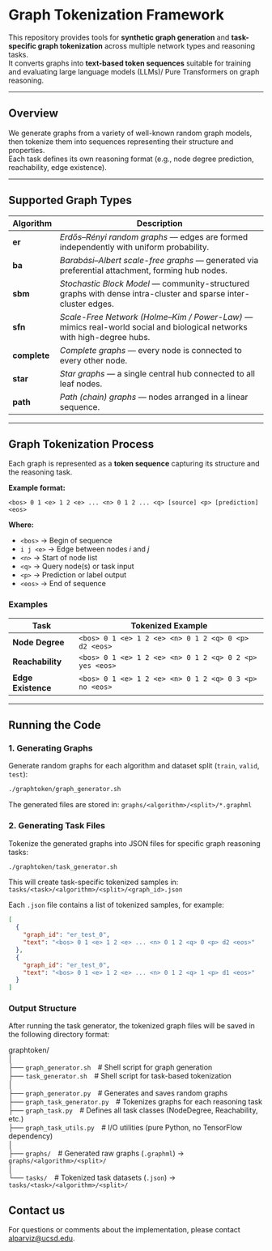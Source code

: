 # Graph Tokenization Framework

This repository provides tools for **synthetic graph generation** and **task-specific graph tokenization** across multiple network types and reasoning tasks.  
It converts graphs into **text-based token sequences** suitable for training and evaluating large language models (LLMs)/ Pure Transformers on graph reasoning.

---

## Overview

We generate graphs from a variety of well-known random graph models, then tokenize them into sequences representing their structure and properties.  
Each task defines its own reasoning format (e.g., node degree prediction, reachability, edge existence).

---

## Supported Graph Types

| Algorithm | Description |
|------------|-------------|
| **er** | *Erdős–Rényi random graphs* — edges are formed independently with uniform probability. |
| **ba** | *Barabási–Albert scale-free graphs* — generated via preferential attachment, forming hub nodes. |
| **sbm** | *Stochastic Block Model* — community-structured graphs with dense intra-cluster and sparse inter-cluster edges. |
| **sfn** | *Scale-Free Network (Holme–Kim / Power-Law)* — mimics real-world social and biological networks with high-degree hubs. |
| **complete** | *Complete graphs* — every node is connected to every other node. |
| **star** | *Star graphs* — a single central hub connected to all leaf nodes. |
| **path** | *Path (chain) graphs* — nodes arranged in a linear sequence. |

---

## Graph Tokenization Process

Each graph is represented as a **token sequence** capturing its structure and the reasoning task.

**Example format:**
```text
<bos> 0 1 <e> 1 2 <e> ... <n> 0 1 2 ... <q> [source] <p> [prediction] <eos>
```

**Where:**
- `<bos>` → Begin of sequence  
- `i j <e>` → Edge between nodes *i* and *j*  
- `<n>` → Start of node list  
- `<q>` → Query node(s) or task input  
- `<p>` → Prediction or label output  
- `<eos>` → End of sequence  

### Examples
| Task | Tokenized Example |
|------|-------------------|
| **Node Degree** | `<bos> 0 1 <e> 1 2 <e> <n> 0 1 2 <q> 0 <p> d2 <eos>` |
| **Reachability** | `<bos> 0 1 <e> 1 2 <e> <n> 0 1 2 <q> 0 2 <p> yes <eos>` |
| **Edge Existence** | `<bos> 0 1 <e> 1 2 <e> <n> 0 1 2 <q> 0 3 <p> no <eos>` |

---

## Running the Code

### 1. Generating Graphs

Generate random graphs for each algorithm and dataset split (`train`, `valid`, `test`):

```sh
./graphtoken/graph_generator.sh
```


The generated files are stored in: `graphs/<algorithm>/<split>/*.graphml`

### 2. Generating Task Files

Tokenize the generated graphs into JSON files for specific graph reasoning tasks:

```sh
./graphtoken/task_generator.sh
```

This will create task-specific tokenized samples in: `tasks/<task>/<algorithm>/<split>/<graph_id>.json`

Each `.json` file contains a list of tokenized samples, for example:

```json
[
  {
    "graph_id": "er_test_0",
    "text": "<bos> 0 1 <e> 1 2 <e> ... <n> 0 1 2 <q> 0 <p> d2 <eos>"
  },
  {
    "graph_id": "er_test_0",
    "text": "<bos> 0 1 <e> 1 2 <e> ... <n> 0 1 2 <q> 1 <p> d1 <eos>"
  }
]
```

### Output Structure

After running the task generator, the tokenized graph files will be saved in the following directory format:

graphtoken/  
│  
├── `graph_generator.sh` # Shell script for graph generation  
├── `task_generator.sh` # Shell script for task-based tokenization  
│  
├── `graph_generator.py` # Generates and saves random graphs  
├── `graph_task_generator.py` # Tokenizes graphs for each reasoning task  
├── `graph_task.py` # Defines all task classes (NodeDegree, Reachability, etc.)  
├── `graph_task_utils.py` # I/O utilities (pure Python, no TensorFlow dependency)  
│  
├── `graphs/` # Generated raw graphs (`.graphml`) → `graphs/<algorithm>/<split>/`  
│  
└── `tasks/` # Tokenized task datasets (`.json`) → `tasks/<task>/<algorithm>/<split>/`



## Contact us

For questions or comments about the implementation, please contact alparviz@ucsd.edu.